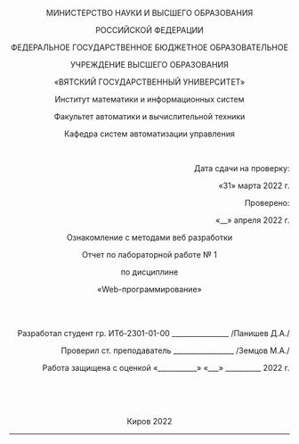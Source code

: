 <p align=center>МИНИСТЕРСТВО НАУКИ И ВЫСШЕГО ОБРАЗОВАНИЯ
<p align=center>РОССИЙСКОЙ ФЕДЕРАЦИИ
<p align=center>ФЕДЕРАЛЬНОЕ ГОСУДАРСТВЕННОЕ БЮДЖЕТНОЕ ОБРАЗОВАТЕЛЬНОЕ
<p align=center>УЧРЕЖДЕНИЕ ВЫСШЕГО ОБРАЗОВАНИЯ
<p align=center>«ВЯТСКИЙ ГОСУДАРСТВЕННЫЙ УНИВЕРСИТЕТ»
<p align=center>Институт математики и информационных систем
<p align=center>Факультет автоматики и вычислительной техники
<p align=center>Кафедра систем автоматизации управления
<p><br>
<p align=right>Дата сдачи на проверку:
<p align=right>«31» марта 2022 г.
<p align=right>Проверено:
<p align=right>«__» апреля 2022 г.

<p align=center>Ознакомление с методами веб разработки
<p align=center>Отчет по лабораторной работе № 1
<p align=center>по дисциплине
<p align=center>«Web-программирование»
<p><br><br>
<p align=right>Разработал студент гр. ИТб-2301-01-00 ________________ /Панишев Д.А./
<p align=right>Проверил ст. преподаватель _________________ /Земцов М.А./
<p align=right>Работа защищена с оценкой	«___________» «___» __________ 2022 г.
<p><br><br><br>
<p align=center>Киров 2022  

---
